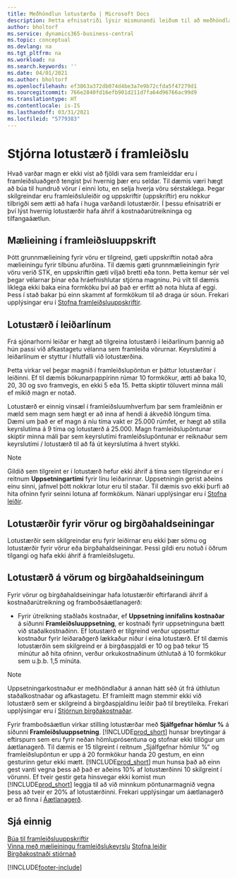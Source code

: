 ```yaml
---
title: Meðhöndlun lotustærða | Microsoft Docs
description: Þetta efnisatriði lýsir mismunandi leiðum til að meðhöndla lotustærðir.
author: bholtorf
ms.service: dynamics365-business-central
ms.topic: conceptual
ms.devlang: na
ms.tgt_pltfrm: na
ms.workload: na
ms.search.keywords: ''
ms.date: 04/01/2021
ms.author: bholtorf
ms.openlocfilehash: ef3863a372db074d4be3a7e9b72cfda5f47279d1
ms.sourcegitcommit: 766e2840fd16efb901d211d7fa64d96766ac99d9
ms.translationtype: HT
ms.contentlocale: is-IS
ms.lasthandoff: 03/31/2021
ms.locfileid: "5779383"
---
```

# <a name="handling-lot-sizes-in-production"></a>Stjórna lotustærð í framleiðslu
Hvað varðar magn er ekki víst að fjöldi vara sem framleiddar eru í framleiðsluaðgerð tengist því hvernig þær eru seldar. Til dæmis væri hægt að búa til hundruð vörur í einni lotu, en selja hverja vöru sérstaklega. Þegar skilgreindar eru framleiðsluleiðir og uppskriftir (uppskriftir) eru nokkur tilbrigði sem ætti að hafa í huga varðandi lotustærðir. Í þessu efnisatriði er því lýst hvernig lotustærðir hafa áhrif á kostnaðarútreikninga og tilfangaáætlun.

## <a name="units-of-measure-in-production-bill-of-materials"></a>Mælieining í framleiðsluuppskrift
Þótt grunnmælieining fyrir vöru er tilgreind, gæti uppskriftin notað aðra mælieiningu fyrir tilbúnu afurðina. Til dæmis gæti grunnmælieiningin fyrir vöru verið STK, en uppskriftin gæti viljað bretti eða tonn. Þetta kemur sér vel þegar vélarnar þínar eða hráefnishlutar stjórna magninu. Þú vilt til dæmis líklega ekki baka eina formköku því að það er erfitt að nota hluta af eggi. Þess í stað bakar þú einn skammt af formkökum til að draga úr sóun. Frekari upplýsingar eru í [Stofna framleiðsluuppskriftir](production-how-to-create-production-boms.md).

## <a name="lot-size-on-routing-lines"></a>Lotustærð í leiðarlínum
Frá sjónarhorni leiðar er hægt að tilgreina lotustærð í leiðarlínum þannig að hún passi við afkastagetu vélanna sem framleiða vörurnar. Keyrslutími á leiðarlínum er styttur í hlutfalli við lotustærðina. 

Þetta virkar vel þegar magnið í framleiðslupöntun er þáttur lotustærðar í leiðinni. Ef til dæmis bökunarpappírinn rúmar 10 formkökur, ætti að baka 10, 20, 30 og svo framvegis, en ekki 5 eða 15.  Þetta skiptir töluvert minna máli ef mikið magn er notað.

Lotustærð er einnig vinsæl í framleiðsluumhverfum þar sem framleiðnin er mæld sem magn sem hægt er að inna af hendi á ákveðið löngum tíma. Dæmi um það er ef magn á níu tíma vakt er 25.000 rúmfet, er hægt að stilla keyrslutíma á 9 tíma og lotustærð á 25.000.
Magn framleiðslupöntunar skiptir minna máli þar sem keyrslutími framleiðslupöntunar er reiknaður sem keyrslutími / lotustærð til að fá út keyrslutíma á hvert stykki.
 
> [!NOTE]
> Gildið sem tilgreint er í lotustærð hefur ekki áhrif á tíma sem tilgreindur er í reitnum **Uppsetningartími** fyrir línu leiðarinnar. Uppsetningin gerist aðeins einu sinni, jafnvel þótt nokkrar lotur eru til staðar. Til dæmis svo ekki þurfi að hita ofninn fyrir seinni lotuna af formkökum. Nánari upplýsingar eru í [Stofna leiðir](production-how-to-create-routings.md).

## <a name="lot-sizes-for-items-and-stockkeeping-units"></a>Lotustærðir fyrir vörur og birgðahaldseiningar
Lotustærðir sem skilgreindar eru fyrir leiðirnar eru ekki þær sömu og lotustærðir fyrir vörur eða birgðahaldseiningar. Þessi gildi eru notuð í öðrum tilgangi og hafa ekki áhrif á framleiðslugetu. 

## <a name="lot-size-on-item-and-stockkeeping-units"></a>Lotustærð á vörum og birgðahaldseiningum
Fyrir vörur og birgðahaldseiningar hafa lotustærðir eftirfarandi áhrif á kostnaðarútreikning og framboðsáætlanagerð:

* Fyrir útreikning staðlaðs kostnaðar, ef **Uppsetning innifalins kostnaðar** á síðunni **Framleiðsluuppsetning**, er kostnaði fyrir uppsetninguna bætt við staðalkostnaðinn. Ef lotustærð er tilgreind verður uppsettur kostnaður fyrir leiðaraðgerð lækkaður niður í eina lotustærð. Ef til dæmis lotustærðin sem skilgreind er á birgðaspjaldi er 10 og það tekur 15 mínútur að hita ofninn, verður orkukostnaðinum úthlutað á 10 formkökur sem u.þ.b. 1,5 mínúta. 

> [!NOTE]
> Uppsetningarkostnaður er meðhöndlaður á annan hátt séð út frá úthlutun staðalkostnaðar og afkastagetu. Ef framleitt magn stemmir ekki við lotustærð sem er skilgreind á birgðaspjaldinu leiðir það til breytileika. Frekari upplýsingar eru í [Stjórnun birgðakostnaðar](finance-manage-inventory-costs.md). <!--not sure that I got this part right seems to repeat the first example.-->

Fyrir framboðsáætlun virkar stilling lotustærðar með **Sjálfgefnar hömlur %** á síðunni **Framleiðsluuppsetning**. [!INCLUDE[prod_short](includes/prod_short.md)] hunsar breytingar á eftirspurn sem eru fyrir neðan hömluprósentuna og stofnar ekki tillögur um áætlanagerð. Til dæmis er 15 tilgreint í reitnum „Sjálfgefnar hömlur %“ og framleiðslupöntun er upp á 20 formkökur handa 20 gestum, en einn gesturinn getur ekki mætt. [!INCLUDE[prod_short](includes/prod_short.md)] mun hunsa það að einn gest vanti vegna þess að það er aðeins 10% af lotustærðinni 10 skilgreint í vörunni. Ef tveir gestir geta hinsvegar ekki komist mun [!INCLUDE[prod_short](includes/prod_short.md)] leggja til að við minnkum pöntunarmagnið vegna þess að tveir er 20% af lotustærðinni. Frekari upplýsingar um áætlanagerð er að finna í [Áætlanagerð](production-planning.md).

## <a name="see-also"></a>Sjá einnig
[Búa til framleiðsluuppskriftir](production-how-to-create-production-boms.md)  
[Vinna með mælieiningu framleiðslukeyrslu](production-how-to-use-the-manufacturing-batch-unit-of-measure.md)
[Stofna leiðir](production-how-to-create-routings.md)  
[Birgðakostnaði stjórnað](finance-manage-inventory-costs.md)


[!INCLUDE[footer-include](includes/footer-banner.md)]